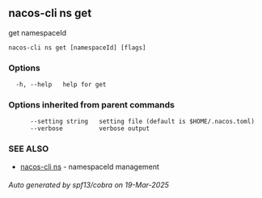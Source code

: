 ## nacos-cli ns get

get namespaceId

```
nacos-cli ns get [namespaceId] [flags]
```

### Options

```
  -h, --help   help for get
```

### Options inherited from parent commands

```
      --setting string   setting file (default is $HOME/.nacos.toml)
      --verbose          verbose output
```

### SEE ALSO

* [nacos-cli ns](nacos-cli_ns.md)	 - namespaceId management

###### Auto generated by spf13/cobra on 19-Mar-2025
